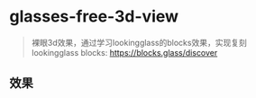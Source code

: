 # glasses-free-3d-view
> 裸眼3d效果，通过学习lookingglass的blocks效果，实现复刻
> lookingglass blocks: https://blocks.glass/discover

## 效果

